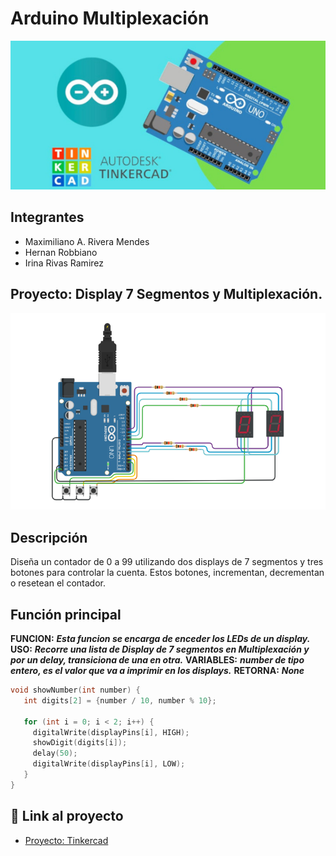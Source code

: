 # Arduino Multiplexación
![Tinkercad](./IMG/ArduinoTinkercad.jpg)


## Integrantes 
- Maximiliano A. Rivera Mendes
- Hernan Robbiano
- Irina Rivas Ramirez


## Proyecto: Display 7 Segmentos y Multiplexación.
![Tinkercad](./IMG/Arduino-multiplexor.png)


## Descripción
Diseña un contador de 0 a 99 utilizando dos displays de 7 segmentos y tres botones para
controlar la cuenta. Estos botones, incrementan, decrementan o resetean el contador.

## Función principal
**FUNCION:** ___Esta funcion se encarga de enceder los LEDs de un display.___
**USO:** ___Recorre una lista de Display de 7 segmentos en Multiplexación y por un delay, transiciona de una en otra.___
**VARIABLES:** ___number de tipo entero, es el valor que va a imprimir en los displays.___
**RETORNA:** ___None___

~~~ C
void showNumber(int number) {
   int digits[2] = {number / 10, number % 10};
   
   for (int i = 0; i < 2; i++) {
     digitalWrite(displayPins[i], HIGH);
     showDigit(digits[i]);
     delay(50);
     digitalWrite(displayPins[i], LOW);
   }
}
~~~

## :robot: Link al proyecto
- [Proyecto: Tinkercad](https://www.tinkercad.com/things/6XI9OxBgVjY)





